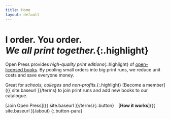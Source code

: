 ```yaml
---
title: Home
layout: default
---
```


# I order. You&nbsp;order.<br />*We all print together.*{:.highlight}

Open Press provides *high-quality print editions*{:.highlight} of [open-licensed books](http://en.wikipedia.org/wiki/Open_textbook). By pooling small orders into big print runs, we reduce unit costs and save everyone money.

Great for *schools, colleges and non-profits.*{:.highlight} [Become a member]({{ site.baseurl }}/terms) to join print runs and add new books to our catalogue.

[Join Open Press]({{ site.baseurl }}/terms){:.button}&emsp;[**How&nbsp;it&nbsp;works**]({{ site.baseurl }}/about)
{:.button-para}
